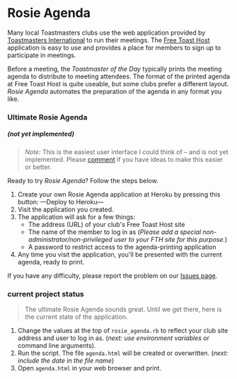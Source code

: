 # Rosie Agenda

Many local Toastmasters clubs use the web application provided by
[Toastmasters International](http://toastmasters.org) to run their
meetings. The [Free Toast Host](http://www.toastmastersclubs.org/)
application is easy to use and provides a place for members to sign
up to participate in meetings.

Before a meeting, the *Toastmaster of the Day* typically prints 
the meeting agenda to distribute to meeting attendees. The format
of the printed agenda at Free Toast Host
is quite useable, but some clubs prefer a 
different layout. *Rosie Agenda* automates the preparation of 
the agenda in any format you like.

### Ultimate Rosie Agenda

##### (not yet implemented)

> *Note:* This is the easiest user interface I could think
of – and is not yet implemented. Please [comment][issues]
if you have ideas to make this easier or better.

Ready to try *Rosie Agenda*? Follow the steps below. 

1. Create your own Rosie Agenda application at Heroku by
pressing this button: —Deploy to Heroku—
2. Visit the application you created.
3. The application will ask for a few things:
	* The address (URL) of your club's Free Toast Host site
	* The name of the member to log in as (*Please add a 
	special non-administrator/non-privileged user to your FTH site
	for this purpose.*)
	* A password to restrict access to the agenda-printing application
4. Any time you visit the application, you'll be presented with
the current agenda, ready to print.

If you have any difficulty, please report the problem on
our [Issues page][issues].

### current project status

> The ultimate Rosie Agenda sounds great. Until we get there,
here is the current state of the application.

1. Change the values at the top of `rosie_agenda.rb`
to reflect your club site address and user to log in as.
(*next: use environment variables* or command line arguments).
3. Run the script. The file `agenda.html` will be created
or overwritten.
(*next: include the date in the file name*)
4. Open `agenda.html` in your web browser and print.

[issues]: https://github.com/slothbear/rosie_agenda/issues
  "rosie_agenda issues page"
